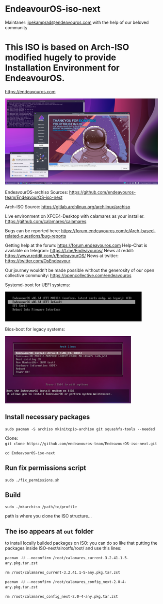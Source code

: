 # EndeavourOS-iso-next 

Maintaner: <joekamprad@endeavouros.com> with the help of our beloved community


# This ISO is based on Arch-ISO modified hugely to provide Installation Environment for EndeavourOS.
https://endeavouros.com

<img src="https://raw.githubusercontent.com/endeavouros-team/artwork-images-logo/master/NEXT/livesession.png" alt="drawing" width="600"/>

EndeavourOS-archiso Sources: 
https://github.com/endeavouros-team/EndeavourOS-iso-next

Arch-ISO Source: 
https://gitlab.archlinux.org/archlinux/archiso

Live environment on XFCE4-Desktop with calamares as your installer.
https://github.com/calamares/calamares

Bugs can be reported here:
https://forum.endeavouros.com/c/Arch-based-related-questions/bug-reports

Getting help at the forum: https://forum.endeavouros.com
Help-Chat is available on telegram: https://t.me/Endeavouros/
News at reddit: https://www.reddit.com/r/EndeavourOS/
News at twitter: https://twitter.com/OsEndeavour

Our journey wouldn't be made possible without the generosity of our open collective community:
https://opencollective.com/endeavouros

Systemd-boot for UEFI systems:

<img src="https://raw.githubusercontent.com/endeavouros-team/artwork-images-logo/master/NEXT/systemd-boot.png" alt="drawing" width="450"/>

Bios-boot for legacy systems:

<img src="https://raw.githubusercontent.com/endeavouros-team/artwork-images-logo/master/NEXT/bios-boot.png" alt="drawing" width="415"/>

## Install necessary packages
`sudo pacman -S archiso mkinitcpio-archiso git squashfs-tools --needed`

Clone:\
`git clone https://github.com/endeavouros-team/EndeavourOS-iso-next.git`

`cd EndeavourOS-iso-next`

## Run fix permissions script
`sudo ./fix_permissions.sh`

## Build
`sudo ./mkarchiso /path/to/profile` 

path is where you clone the ISO structure... 

## The iso appears at `out` folder

to install locally builded packages on ISO:
you can do so like that putting the packages inside ISO-next/airootfs/root/ and use this lines:

`pacman -U --noconfirm /root/calamares_current-3.2.41.1-5-any.pkg.tar.zst`

`rm /root/calamares_current-3.2.41.1-5-any.pkg.tar.zst`

`pacman -U --noconfirm /root/calamares_config_next-2.0-4-any.pkg.tar.zst`

`rm /root/calamares_config_next-2.0-4-any.pkg.tar.zst`
